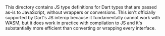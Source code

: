 This directory contains JS type definitions for Dart types that are passed as-is
to JavaScript, without wrappers or conversions. This isn't officially supported
by Dart's JS interop because it fundamentally cannot work with WASM, but it does
work in practice with compilation to JS and it's substantially more efficient
than converting or wrapping every interface.
